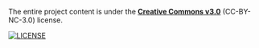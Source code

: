 The entire project content is under the **[Creative Commons v3.0](https://creativecommons.org/licenses/by-sa/3.0/)** (CC-BY-NC-3.0) license.

[![LICENSE](https://i.creativecommons.org/l/by-sa/3.0/88x31.png)](http://creativecommons.org/licenses/by-sa/3.0/)
